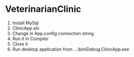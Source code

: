 # VeterinarianClinic
1) Install MySql
2) ClinicApp.sln
3) Change in App.config connection string
4) Run it in Compiler
5) Close it
6) Run desktop application from ...\bin\Debug.ClinicApp.exe
